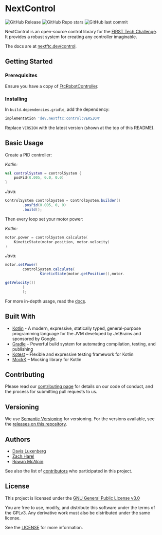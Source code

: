 # NextControl

![GitHub Release](https://img.shields.io/github/v/release/NextFTC/NextControl?sort=semver&label=version)
![GitHub Repo stars](https://img.shields.io/github/stars/NextFTC/NextControl?style=flat)
![GitHub last commit](https://img.shields.io/github/last-commit/NextFTC/NextControl)

NextControl is an open-source control library for
the [FIRST Tech Challenge](https://www.firstinspires.org/robotics/ftc). It provides a robust system for creating any
controller imaginable.

The docs are at [nextftc.dev/control](https://nextftc.dev/control).

## Getting Started

### Prerequisites

Ensure you have a copy of [FtcRobotController](https://github.com/FIRST-Tech-Challenge/FtcRobotController).

### Installing

In `build.dependencies.gradle`, add the dependency:

```groovy
implementation 'dev.nextftc:control:VERSION'
```

Replace `VERSION` with the latest version (shown at the top of this README).

## Basic Usage

Create a PID controller:

*Kotlin:*

```kotlin
val controlSystem = controlSystem {
    posPid(0.005, 0.0, 0.0)
}
```

*Java:*

```java
ControlSystem controlSystem = ControlSystem.builder()
        .posPid(0.005, 0, 0)
        .build();
```

Then every loop set your motor power:

*Kotlin:*

```kotlin
motor.power = controlSystem.calculate(
    KineticState(motor.position, motor.velocity)
)
```

*Java:*

```java
motor.setPower(
        controlSystem.calculate(
                KineticState(motor.getPosition(),motor.

getVelocity())
        )
        );
```

For more in-depth usage, read the [docs](https://nextftc.dev/control).

## Built With

- [Kotlin](https://kotlinlang.org/) - A modern, expressive, statically typed, general-purpose programming language for
  the JVM developed by JetBrains and sponsored by Google.
- [Gradle](https://gradle.org/) – Powerful build system for automating compilation, testing, and publishing
- [Kotest](https://kotest.io/) – Flexible and expressive testing framework for Kotlin
- [MockK](https://mockk.io/) – Mocking library for Kotlin

## Contributing

Please read our [contributing page](https://nextftc.dev/contributing) for details on our code
of conduct, and the process for submitting pull requests to us.

## Versioning

We use [Semantic Versioning](http://semver.org/) for versioning. For the versions available, see the [releases on this
repository](https://github.com/NextFTC/NextControl/releases).

## Authors

- [Davis Luxenberg](https://github.com/beepbot99)
- [Zach Harel](https://github.com/zachwaffle4)
- [Rowan McAlpin](https://rowanmcalpin.com)

See also the list of
[contributors](https://github.com/NextFTC/NextControl/contributors)
who participated in this project.

## License

This project is licensed under the [GNU General Public License v3.0](https://www.gnu.org/licenses/gpl-3.0.html)

You are free to use, modify, and distribute this software under the terms of the GPLv3. Any derivative work must also be
distributed under the same license.

See the [LICENSE](LICENSE) for more information.
